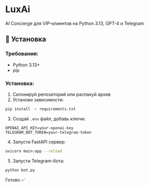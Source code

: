 # LuxAi

AI Concierge для VIP-клиентов на Python 3.13, GPT-4 и Telegram

## 🚀 Установка

### Требования:
- Python 3.13+
- pip

### Установка:

1. Склонируй репозиторий или распакуй архив
2. Установи зависимости:

```bash
pip install -r requirements.txt
```

3. Создай `.env` файл, добавь ключи:

```env
OPENAI_API_KEY=your-openai-key
TELEGRAM_BOT_TOKEN=your-telegram-token
```

4. Запусти FastAPI сервер:

```bash
uvicorn main:app --reload
```

5. Запусти Telegram-бота:

```bash
python bot.py
```

Готово ✅
